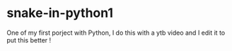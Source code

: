 # snake-in-python1

One of my first porject with Python, I do this with a ytb video and I edit it to put this better !

